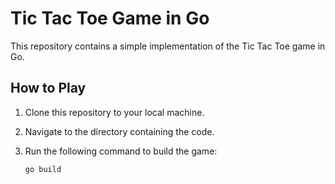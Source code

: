 # Tic Tac Toe Game in Go

This repository contains a simple implementation of the Tic Tac Toe game in Go.

## How to Play

1. Clone this repository to your local machine.
2. Navigate to the directory containing the code.
3. Run the following command to build the game:

   ```sh
   go build